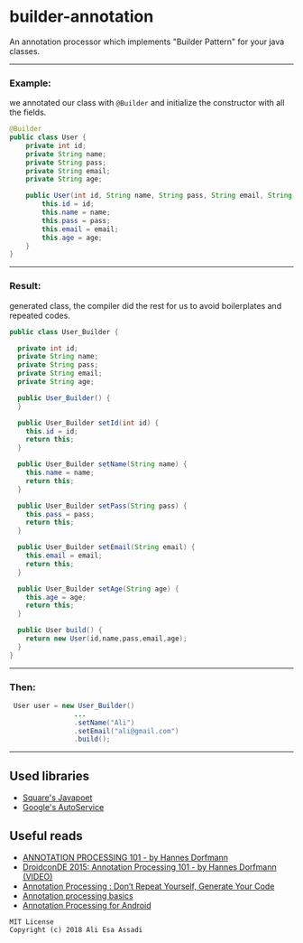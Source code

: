 # builder-annotation
An annotation processor which implements "Builder Pattern" for your java classes.

---

### Example:
we annotated our class with `@Builder` and initialize the constructor with all the fields.

```java
@Builder
public class User {
    private int id;
    private String name;
    private String pass;
    private String email;
    private String age;

    public User(int id, String name, String pass, String email, String age) {
        this.id = id;
        this.name = name;
        this.pass = pass;
        this.email = email;
        this.age = age;
    }
}

```

---

### Result:
generated class, the compiler did the rest for us to avoid boilerplates and repeated codes.
```java
public class User_Builder {

  private int id;
  private String name;
  private String pass;
  private String email;
  private String age;

  public User_Builder() {
  }

  public User_Builder setId(int id) {
    this.id = id;
    return this;
  }

  public User_Builder setName(String name) {
    this.name = name;
    return this;
  }

  public User_Builder setPass(String pass) {
    this.pass = pass;
    return this;
  }

  public User_Builder setEmail(String email) {
    this.email = email;
    return this;
  }

  public User_Builder setAge(String age) {
    this.age = age;
    return this;
  }

  public User build() {
    return new User(id,name,pass,email,age);
  }
}
```
---

### Then:
```java
 User user = new User_Builder()
                ...
                .setName("Ali")
                .setEmail("ali@gmail.com")
                .build();
```
---

## Used libraries

- [Square's Javapoet](https://github.com/square/javapoet)
- [Google's AutoService](https://github.com/google/auto/tree/master/service)

## Useful reads

- [ANNOTATION PROCESSING 101 - by Hannes Dorfmann](http://hannesdorfmann.com/annotation-processing/annotationprocessing101)
- [DroidconDE 2015: Annotation Processing 101 - by Hannes Dorfmann (VIDEO)](https://www.youtube.com/watch?v=43FFfTyDYEg)
- [Annotation Processing : Don’t Repeat Yourself, Generate Your Code](https://medium.com/@iammert/annotation-processing-dont-repeat-yourself-generate-your-code-8425e60c6657)
- [Annotation processing basics](https://medium.com/@hyperandroid/annotation-processing-basics-597093c2b2ac)
- [Annotation Processing for Android](https://medium.com/@robhor/annotation-processing-for-android-b7eda1a41051)

```
MIT License
Copyright (c) 2018 Ali Esa Assadi
```
